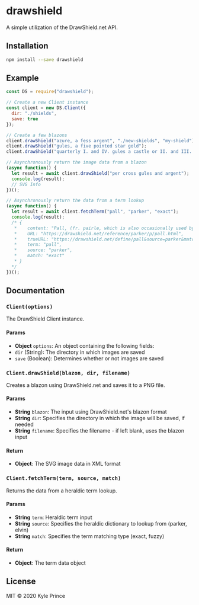 # drawshield
A simple utilization of the DrawShield.net API.

## Installation
```sh
npm install --save drawshield
```


## Example
```js
const DS = require("drawshield");

// Create a new Client instance
const client = new DS.Client({
  dir: "./shields",
  save: true
});

// Create a few blazons
client.drawShield("azure, a fess argent", "./new-shields", "my-shield");
client.drawShield("gules, a five pointed star gold");
client.drawShield("quarterly I. and IV. gules a castle or II. and III. argent a lion rampant purpure");

// Asynchronously return the image data from a blazon
(async function() {
  let result = await client.drawShield("per cross gules and argent");
  console.log(result);
  // SVG Info
})();

// Asynchronously return the data from a term lookup
(async function() {
  let result = await client.fetchTerm("pall", "parker", "exact");
  console.log(result);
  /* { 
   *    content: "Pall, (fr. pairle, which is also occasionally used by English heralds):",
   *    URL: "https://drawshield.net/reference/parker/p/pall.html",
   *    trueURL: "https://drawshield.net/define/pall&source=parker&match=exact"
   *    term: "pall",
   *    source: "parker",
   *    match: "exact"
   * } 
  */
})();
```


## Documentation

### `Client(options)`
The DrawShield Client instance.

#### Params

- **Object** `options`: An object containing the following fields:
 - `dir` (String): The directory in which images are saved
 - `save` (Boolean): Determines whether or not images are saved

### `Client.drawShield(blazon, dir, filename)`
Creates a blazon using DrawShield.net and saves it to a PNG file.

#### Params

- **String** `blazon`: The input using DrawShield.net's blazon format
- **String** `dir`: Specifies the directory in which the image will be saved, if needed
- **String** `filename`: Specifies the filename - if left blank, uses the blazon input

#### Return

- **Object**: The SVG image data in XML format

### `Client.fetchTerm(term, source, match)`
Returns the data from a heraldic term lookup.

#### Params

- **String** `term`: Heraldic term input
- **String** `source`: Specifies the heraldic dictionary to lookup from (parker, elvin)
- **String** `match`: Specifies the term matching type (exact, fuzzy)

#### Return

- **Object**: The term data object


## License

MIT © 2020 Kyle Prince